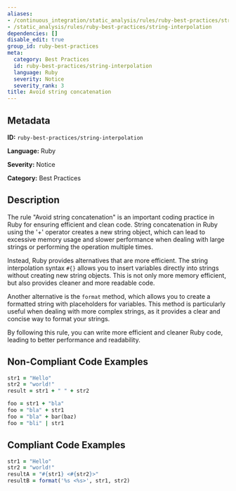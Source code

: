 ```yaml
---
aliases:
- /continuous_integration/static_analysis/rules/ruby-best-practices/string-interpolation
- /static_analysis/rules/ruby-best-practices/string-interpolation
dependencies: []
disable_edit: true
group_id: ruby-best-practices
meta:
  category: Best Practices
  id: ruby-best-practices/string-interpolation
  language: Ruby
  severity: Notice
  severity_rank: 3
title: Avoid string concatenation
---
```

<!--  SOURCED FROM https://github.com/DataDog/datadog-static-analyzer-rule-docs -->


## Metadata
**ID:** `ruby-best-practices/string-interpolation`

**Language:** Ruby

**Severity:** Notice

**Category:** Best Practices

## Description
The rule "Avoid string concatenation" is an important coding practice in Ruby for ensuring efficient and clean code. String concatenation in Ruby using the '+' operator creates a new string object, which can lead to excessive memory usage and slower performance when dealing with large strings or performing the operation multiple times.

Instead, Ruby provides alternatives that are more efficient. The string interpolation syntax `#{}` allows you to insert variables directly into strings without creating new string objects. This is not only more memory efficient, but also provides cleaner and more readable code.

Another alternative is the `format` method, which allows you to create a formatted string with placeholders for variables. This method is particularly useful when dealing with more complex strings, as it provides a clear and concise way to format your strings.

By following this rule, you can write more efficient and cleaner Ruby code, leading to better performance and readability.

## Non-Compliant Code Examples
```ruby
str1 = "Hello"
str2 = "world!"
result = str1 + " " + str2

foo = str1 + "bla"
foo = "bla" + str1
foo = "bla" + bar(baz)
foo = "bli" | str1
```

## Compliant Code Examples
```ruby
str1 = "Hello"
str2 = "world!"
resultA = "#{str1} <#{str2}>"
resultB = format('%s <%s>', str1, str2)
```
